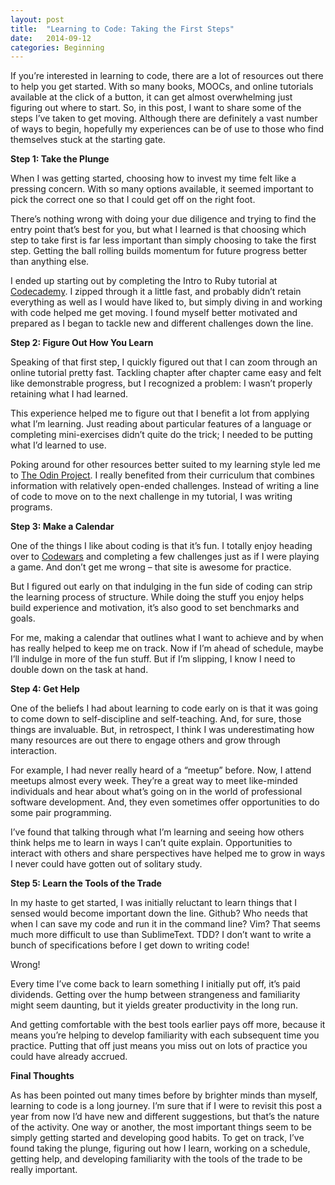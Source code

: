 ```yaml
---
layout: post
title:  "Learning to Code: Taking the First Steps"
date:   2014-09-12 
categories: Beginning
---
```


If you’re interested in learning to code, there are a lot of resources out there to help you get started. With so many books, MOOCs, and online tutorials available at the click of a button, it can get almost overwhelming just figuring out where to start. So, in this post, I want to share some of the steps I’ve taken to get moving. Although there are definitely a vast number of ways to begin, hopefully my experiences can be of use to those who find themselves stuck at the starting gate.
 
**Step 1: Take the Plunge**
 
When I was getting started, choosing how to invest my time felt like a pressing concern. With so many options available, it seemed important to pick the correct one so that I could get off on the right foot.
 
There’s nothing wrong with doing your due diligence and trying to find the entry point that’s best for you, but what I learned is that choosing which step to take first is far less important than simply choosing to take the first step. Getting the ball rolling builds momentum for future progress better than anything else.
 
I ended up starting out by completing the Intro to Ruby tutorial at [Codecademy][codecademy]. I zipped through it a little fast, and probably didn’t retain everything as well as I would have liked to, but simply diving in and working with code helped me get moving. I found myself better motivated and prepared as I began to tackle new and different challenges down the line.
 
**Step 2: Figure Out How You Learn**
 
Speaking of that first step, I quickly figured out that I can zoom through an online tutorial pretty fast. Tackling chapter after chapter came easy and felt like demonstrable progress, but I recognized a problem: I wasn’t properly retaining what I had learned.

This experience helped me to figure out that I benefit a lot from applying what I’m learning. Just reading about particular features of a language or completing mini-exercises didn’t quite do the trick; I needed to be putting what I’d learned to use.

Poking around for other resources better suited to my learning style led me to [The Odin Project][the-odin-project]. I really benefited from their curriculum that combines information with relatively open-ended challenges. Instead of writing a line of code to move on to the next challenge in my tutorial, I was writing programs. 
 
**Step 3: Make a Calendar**
 
One of the things I like about coding is that it’s fun. I totally enjoy heading over to [Codewars][codewars] and completing a few challenges just as if I were playing a game. And don’t get me wrong – that site is awesome for practice.

But I figured out early on that indulging in the fun side of coding can strip the learning process of structure. While doing the stuff you enjoy helps build experience and motivation, it’s also good to set benchmarks and goals.
 
For me, making a calendar that outlines what I want to achieve and by when has really helped to keep me on track. Now if I’m ahead of schedule, maybe I’ll indulge in more of the fun stuff. But if I’m slipping, I know I need to double down on the task at hand.
 
**Step 4: Get Help**
 
One of the beliefs I had about learning to code early on is that it was going to come down to self-discipline and self-teaching. And, for sure, those things are invaluable. But, in retrospect, I think I was underestimating how many resources are out there to engage others and grow through interaction.
 
For example, I had never really heard of a “meetup” before. Now, I attend meetups almost every week. They’re a great way to meet like-minded individuals and hear about what’s going on in the world of professional software development. And, they even sometimes offer opportunities to do some pair programming.
 
I’ve found that talking through what I’m learning and seeing how others think helps me to learn in ways I can’t quite explain. Opportunities to interact with others and share perspectives have helped me to grow in ways I never could have gotten out of solitary study.
 
**Step 5: Learn the Tools of the Trade**
 
In my haste to get started, I was initially reluctant to learn things that I sensed would become important down the line. Github? Who needs that when I can save my code and run it in the command line? Vim? That seems much more difficult to use than SublimeText. TDD? I don’t want to write a bunch of specifications before I get down to writing code!
 
Wrong!
 
Every time I’ve come back to learn something I initially put off, it’s paid dividends. Getting over the hump between strangeness and familiarity might seem daunting, but it yields greater productivity in the long run.
 
And getting comfortable with the best tools earlier pays off more, because it means you’re helping to develop familiarity with each subsequent time you practice. Putting that off just means you miss out on lots of practice you could have already accrued.
 
**Final Thoughts**
 
As has been pointed out many times before by brighter minds than myself, learning to code is a long journey. I’m sure that if I were to revisit this post a year from now I’d have new and different suggestions, but that’s the nature of the activity. One way or another, the most important things seem to be simply getting started and developing good habits. To get on track, I’ve found taking the plunge, figuring out how I learn, working on a schedule, getting help, and developing familiarity with the tools of the trade to be really important.

[codecademy]: http://codecademy.com
[the-odin-project]: http://theodinproject.com
[codewars]: http://codewars.com 
